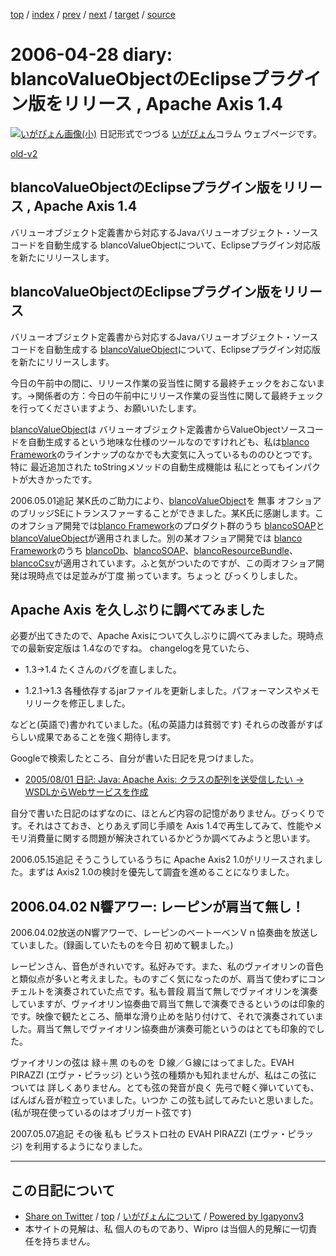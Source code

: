 [top](../index.html) 
 / [index](index.html) 
 / [prev](ig060427.html) 
 / [next](ig060501.html) 
 / [target](http://www.igapyon.jp/igapyon/diary/2006/ig060428.html) 
 / [source](https://github.com/igapyon/diary/blob/master/2006/ig060428.src.md) 

2006-04-28 diary: blancoValueObjectのEclipseプラグイン版をリリース , Apache Axis 1.4
=====================================================================================================
[![いがぴょん画像(小)](http://www.igapyon.jp/igapyon/diary/images/iga200306s.jpg "いがぴょん")](http://www.igapyon.jp/igapyon/diary/memo/memoigapyon.html) 日記形式でつづる [いがぴょん](http://www.igapyon.jp/igapyon/diary/memo/memoigapyon.html)コラム ウェブページです。

[old-v2](ig060428-orig.html)

## blancoValueObjectのEclipseプラグイン版をリリース , Apache Axis 1.4

バリューオブジェクト定義書から対応するJavaバリューオブジェクト・ソースコードを自動生成する blancoValueObjectについて、Eclipseプラグイン対応版を新たにリリースします。


## blancoValueObjectのEclipseプラグイン版をリリース

バリューオブジェクト定義書から対応するJavaバリューオブジェクト・ソースコードを自動生成する [blancoValueObject](http://www.igapyon.jp/blanco/blancovalueobject.html)について、Eclipseプラグイン対応版を新たにリリースします。

今日の午前中の間に、リリース作業の妥当性に関する最終チェックをおこないます。→関係者の方：今日の午前中にリリース作業の妥当性に関して最終チェックを行ってくださいますよう、お願いいたします。

[blancoValueObject](http://www.igapyon.jp/blanco/blancovalueobject.html)は バリューオブジェクト定義書からValueObjectソースコードを自動生成するという地味な仕様のツールなのですけれども、私は[blanco Framework](http://www.igapyon.jp/blanco/blanco.ja.html)のラインナップのなかでも大変気に入っているもののひとつです。特に 最近追加された
toStringメソッドの自動生成機能は 私にとってもインパクトが大きかったです。

2006.05.01追記 某K氏のご助力により、[blancoValueObject](http://www.igapyon.jp/blanco/blancovalueobject.html)を 無事 オフショアのブリッジSEにトランスファーすることができました。某K氏に感謝します。このオフショア開発では[blanco Framework](http://www.igapyon.jp/blanco/blanco.ja.html)のプロダクト群のうち [blancoSOAP](http://www.igapyon.jp/blanco/blancosoap.html)と[blancoValueObject](http://www.igapyon.jp/blanco/blancovalueobject.html)が適用されました。別の某オフショア開発では [blanco Framework](http://www.igapyon.jp/blanco/blanco.ja.html)のうち [blancoDb](http://www.igapyon.jp/blanco/blancodb.html)、[blancoSOAP](http://www.igapyon.jp/blanco/blancosoap.html)、[blancoResourceBundle](http://www.igapyon.jp/blanco/blancoresourcebundle.html)、[blancoCsv](http://www.igapyon.jp/blanco/blancocsv.html)が適用されています。ふと気がついたのですが、この両オフショア開発は現時点では足並みが丁度 揃っています。ちょっと びっくりしました。

## Apache Axis を久しぶりに調べてみました

必要が出てきたので、Apache Axisについて久しぶりに調べてみました。現時点での最新安定版は 1.4なのですね。
changelogを見ていたら、

* 1.3→1.4 たくさんのバグを直しました。
  
* 1.2.1→1.3 各種依存するjarファイルを更新しました。パフォーマンスやメモリリークを修正しました。

などと(英語で)書かれていました。(私の英語力は貧弱です) それらの改善がすばらしい成果であることを強く期待します。

Googleで検索したところ、自分が書いた日記を見つけました。

* [2005/08/01 日記: Java: Apache Axis: クラスの配列を送受信したい → WSDLからWebサービスを作成](../2005/ig050801.html)

自分で書いた日記のはずなのに、ほとんど内容の記憶がありません。びっくりです。それはさておき、とりあえず同じ手順を Axis 1.4で再生してみて、性能やメモリ消費量に関する問題が解決されているかどうか調べてみようと思います。

2006.05.15追記 そうこうしているうちに Apache Axis2 1.0がリリースされました。まずは Axis2 1.0の検討を優先して調査を進めることになりました。

## 2006.04.02 N響アワー: レーピンが肩当て無し！

2006.04.02放送のN響アワーで、レーピンのベートーベンＶｎ協奏曲を放送していました。(録画していたものを今日 初めて観ました。)

レーピンさん、音色がきれいです。私好みです。また、私のヴァイオリンの音色と類似点が多いと考えました。ものすごく気になったのが、肩当て使わずにコンチェルトを演奏されていた点です。私も普段 肩当て無しでヴァイオリンを演奏していますが、ヴァイオリン協奏曲で肩当て無しで演奏できるというのは印象的です。映像で観たところ、簡単な滑り止めを貼り付けて、それで演奏されていました。肩当て無しでヴァイオリン協奏曲が演奏可能というのはとても印象的でした。

ヴァイオリンの弦は 緑＋黒 のものを Ｄ線／Ｇ線にはってました。EVAH PIRAZZI (エヴァ・ピラッジ) という弦の種類かも知れませんが、私はこの弦については 詳しくありません。とても弦の発音が良く 先弓で軽く弾いていても、ばんばん音が粒立っていました。いつか この弦も試してみたいと思いました。(私が現在使っているのはオブリガート弦です)

2007.05.07追記 その後 私も ピラストロ社の EVAH PIRAZZI (エヴァ・ピラッジ) を利用するようになりました。


----------------------------------------------------------------------------------------------------

## この日記について

* [Share on Twitter](https://twitter.com/intent/tweet?hashtags=igapyon%2Cdiary%2C%E3%81%84%E3%81%8C%E3%81%B4%E3%82%87%E3%82%93&text=blancoValueObject%E3%81%AEEclipse%E3%83%97%E3%83%A9%E3%82%B0%E3%82%A4%E3%83%B3%E7%89%88%E3%82%92%E3%83%AA%E3%83%AA%E3%83%BC%E3%82%B9+%2C+Apache+Axis+1.4&url=http%3A%2F%2Fwww.igapyon.jp%2Figapyon%2Fdiary%2F2006%2Fig060428.html) / [top](../index.html) / [いがぴょんについて](http://www.igapyon.jp/igapyon/diary/memo/memoigapyon.html) / [Powered by Igapyonv3](https://github.com/igapyon/igapyonv3)
* 本サイトの見解は、私 個人のものであり、Wipro は当個人的見解に一切責任を持ちません。 
